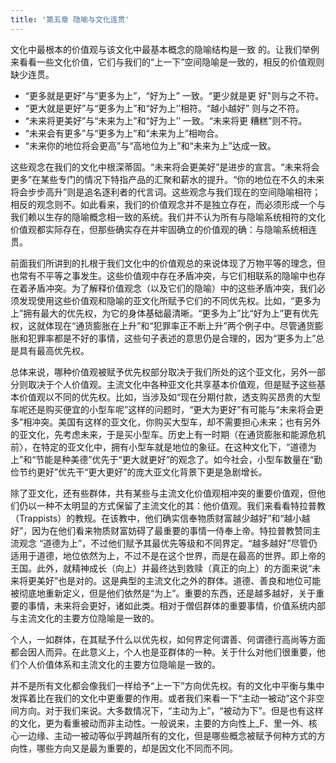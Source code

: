 ```yaml
---
title: '第五章 隐喻与文化连贯'
---
```


文化中最根本的价值观与该文化中最基本概念的隐喻结构是一致 的。让我们举例来看看一些文化价值，它们与我们的“上一下”空间隐喻是一致的，相反的价值观则缺少连贯。

- “更多就是更好”与“更多为上”，“好为上” 一致。“更少就是更 好"则与之不符。
- “更大就是更好”与“更多为上”和“好为上’’相符。“越小越好” 则与之不符。
- “未来将更美好”与“未来为上”和“好为上’’ 一致。“未来将更 糟糕”则不符。
- “未来会有更多”与“更多为上”和“未来为上”相吻合。
- “未来你的地位将会更高”与“高地位为上”和“未来为上”达成一致。

这些观念在我们的文化中根深蒂固。“未来将会更美好”是进步的宣言。“未来将会更多”在某些专门的情况下特指产品的汇聚和薪水的提升。“你的地位在不久的未来将会步步高升”则是追名逐利者的代言词。这些观念与我们现在的空间隐喻相符；相反的观念则不。如此看来，我们的价值观念并不是独立存在，而必须形成一个与我们赖以生存的隐喻概念相一致的系统。我们并不认为所有与隐喻系统相符的文化价值观都实际存在，但那些确实存在并牢固确立的价值观的确：与隐喻系统相连贯。

前面我们所讲到的扎根于我们文化中的价值观总的来说体现了万物平等的理念，但也常有不平等之事发生。这些价值观中存在矛盾冲突，与它们相联系的隐喻中也存在着矛盾冲突。为了解释价值观念（以及它们的隐喻）中的这些矛盾冲突，我们必须发现使用这些价值观和隐喻的亚文化所赋予它们的不同优先权。比如，“更多为上”拥有最大的优先权，为它的身体基础最清晰。“更多为上”比“好为上”更有优先权，这就体现在“通货膨胀在上升”和“犯罪率正不断上升”两个例子中。尽管通货膨胀和犯罪率都是不好的事情，这些句子表述的意思仍是合理的，因为“更多为上”总是具有最高优先权。

总体来说，哪种价值观被赋予优先权部分取决于我们所处的这个亚文化，另外一部分则取决于个人价值观。主流文化中各种亚文化共享基本价值观，但是赋予这些基本价值观以不同的优先权。比如，当涉及如“现在分期付款，透支购买昂贵的大型车呢还是购买便宜的小型车呢”这样的问题时，“更大为更好”有可能与“未来将会更多”相冲突。美国有这样的亚文化，你购买大型车，却不需要担心未来；也有另外的亚文化，先考虑未来，于是买小型车。历史上有一时期（在通货膨胀和能源危机前〉，在特定的亚文化中，拥有小型车就是地位的象征。在这种文化下，“道德为上”和“节能是种美德”优先于“更大就更好”的观念了。如今社会，小型车数量在“勤俭节约更好”优先干“更大更好”的庞大亚文化背景下更是急剧增长。

除了亚文化，还有些群体，共有某些与主流文化价值观相冲突的重要价值观，但他们仍以一种不太明显的方式保留了主流文化的其：他价值观。我们来看看特拉普教（Trappists）的教规。在该教中，他们确实信奉物质财富越少越好”和“越小越好”，因为在他们看来物质财富妨碍了最重要的事情一侍奉上帝。特拉普教赞同主流观念 “道德为上”，不过他们赋予其最优先等级和不同界定。“越多越好”尽管仍适用于道德，地位依然为上，不过不是在这个世界，而是在最高的世界。即上帝的王国。此外，就精神成长（向上）并最终达到救赎（真正的向上）的方面来说“未来将更美好”也是对的。这是典型的主流文化之外的群体。道德、善良和地位可能被彻底地重新定义，但是他们依然是“为上”。重要的东西，还是越多越好，关于重要的事情，未来将会更好，诸如此类。相对于僧侣群体的重要事情，价值系统内部与主流文化的主要方位隐喻是一致的。

个人，一如群体，在其赋予什么以优先权，如何界定何谓善、何谓德行高尚等方面都会因人而异。在此意义上，个人也是亚群体的一种。关于什么对他们很重要，他们个人价值体系和主流文化的主要方位隐喻是一致的。

并不是所有文化都会像我们一样给予“上一下”方向优先权。有的文化中平衡与集中发挥着比在我们的文化中更重要的作用。或者我们来看一下“主动一被动”这个非空间方向。对于我们来说。大多数情况下，“主动为上”，“被动为下”。但是也有这样的文化，更为看重被动而非主动性。一般说来，主要的方向性上_F、里一外、核心一边缘、主动一被动等似乎跨越所有的文化，但是哪些概念被赋予何种方式的方向性，哪些方向又是最为重要的，却是因文化不同而不同。

